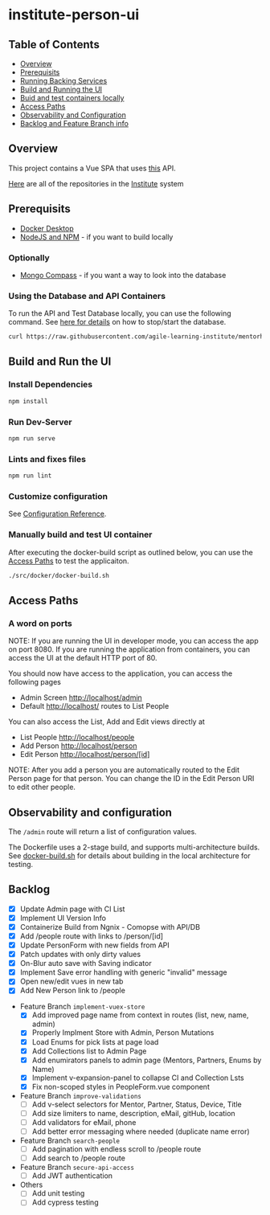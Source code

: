 # institute-person-ui

## Table of Contents

- [Overview](#overview)
- [Prerequisits](#prerequisits)
- [Running Backing Services](#install-dependencies)
- [Build and Running the UI](#build-and-run-the-ui)
- [Buid and test containers locally](#manually-build-and-test-ui-container)
- [Access Paths](#access-paths)
- [Observability and Configuration](#observability-and-configuration)
- [Backlog and Feature Branch info](#backlog)

## Overview

This project contains a Vue SPA that uses [this](https://github.com/agile-learning-institute/institute-person-api) API.

[Here](https://github.com/orgs/agile-learning-institute/repositories?q=institute&type=all&sort=name) are all of the repositories in the [Institute](https://github.com/agile-learning-institute/institute/tree/main) system

## Prerequisits

- [Docker Desktop](https://www.docker.com/products/docker-desktop/)
- [NodeJS and NPM](https://docs.npmjs.com/downloading-and-installing-node-js-and-npm) - if you want to build locally

### Optionally

- [Mongo Compass](https://www.mongodb.com/try/download/compass) - if you want a way to look into the database

### Using the Database and API Containers

To run the API and Test Database locally, you can use the following command. See [here for details](https://github.com/agile-learning-institute/institute/blob/main/docker-compose/README.md) on how to stop/start the database.

```bash
curl https://raw.githubusercontent.com/agile-learning-institute/mentorhub/main/docker-compose/run-local-person-api.sh | /bin/bash
```

## Build and Run the UI

### Install Dependencies

``` bash
npm install
```

### Run Dev-Server

``` bash
npm run serve
```

### Lints and fixes files

``` bash
npm run lint
```

### Customize configuration

See [Configuration Reference](https://cli.vuejs.org/config/).

### Manually build and test UI container

After executing the docker-build script as outlined below, you can use the [Access Paths](#access-paths) to test the applicaiton.

```bash
./src/docker/docker-build.sh
```

## Access Paths

### A word on ports

NOTE: If you are running the UI in developer mode, you can access the app on port 8080. If you are running the application from containers, you can access the UI at the default HTTP port of 80.

You should now have access to the application, you can access the following pages

- Admin Screen [http://localhost/admin](http://localhost/admin)
- Default [http://localhost/](http://localhost/) routes to List People

You can also access the List, Add and Edit views directly at

- List People [http://localhost/people](http://localhost/people)
- Add Person [http://localhost/person](http://localhost/person)
- Edit Person [http://localhost/person/[id]](http://localhost/person/[id])

NOTE: After you add a person you are automatically routed to the Edit Person page for that person. You can change the ID in the Edit Person URI to edit other people.

## Observability and configuration

The ```/admin``` route will return a list of configuration values.

The Dockerfile uses a 2-stage build, and supports multi-architecture builds. See [docker-build.sh](./src/docker/docker-build.sh) for details about building in the local architecture for testing.

## Backlog

- [x] Update Admin page with CI List
- [x] Implement UI Version Info
- [x] Containerize Build from Ngnix - Comopse with API/DB
- [x] Add /people route with links to /person/[id]
- [x] Update PersonForm with new fields from API
- [x] Patch updates with only dirty values
- [x] On-Blur auto save with Saving indicator
- [x] Implement Save error handling with generic "invalid" message
- [x] Open new/edit vues in new tab
- [x] Add New Person link to /people

- Feature Branch ```implement-vuex-store```
  - [x] Add improved page name from context in routes (list, new, name, admin)
  - [x] Properly Implment Store with Admin, Person Mutations
  - [x] Load Enums for pick lists at page load
  - [x] Add Collections list to Admin Page
  - [x] Add enumirators panels to admin page (Mentors, Partners, Enums by Name)
  - [x] Implement v-expansion-panel to collapse CI and Collection Lsts
  - [x] Fix non-scoped styles in PeopleForm.vue component

- Feature Branch ```improve-validations```
  - [ ] Add v-select selectors for Mentor, Partner, Status, Device, Title
  - [ ] Add size limiters to name, description, eMail, gitHub, location
  - [ ] Add validators for eMail, phone
  - [ ] Add better error messaging where needed (duplicate name error)

- Feature Branch ```search-people```
  - [ ] Add pagination with endless scroll to /people route
  - [ ] Add search to /people route

- Feature Branch ```secure-api-access```
  - [ ] Add JWT authentication

- Others
  - [ ] Add unit testing
  - [ ] Add cypress testing
